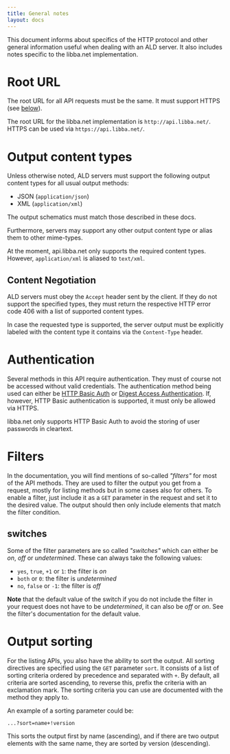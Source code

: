 ```yaml
---
title: General notes
layout: docs
---
```


This document informs about specifics of the HTTP protocol and other general information useful when dealing with an ALD server.
It also includes notes specific to the libba.net implementation.

# Root URL
The root URL for all API requests must be the same. It must support HTTPS (see [below](#toc_3)).

<div class="libba-specific">
The root URL for the libba.net implementation is <code>http://api.libba.net/</code>. HTTPS can be used via <code>https://api.libba.net/</code>.
</div>

# Output content types
Unless otherwise noted, ALD servers must support the following output content types for all usual output methods:

* JSON (`application/json`)
* XML (`application/xml`)

The output schematics must match those described in these docs.

Furthermore, servers may support any other output content type or alias them to other mime-types.

<div class="libba-specific">
At the moment, api.libba.net only supports the required content types. However, <code>application/xml</code> is aliased to <code>text/xml</code>.
</div>

## Content Negotiation
ALD servers must obey the `Accept` header sent by the client. If they do not support the specified types, they must return the respective HTTP error code 406
with a list of supported content types.

In case the requested type is supported, the server output must be explicitly labeled with the content type it contains via the `Content-Type` header.


# Authentication
Several methods in this API require authentication. They must of course not be accessed without valid credentials.
The authentication method being used can either be [HTTP Basic Auth](http://en.wikipedia.org/wiki/Basic_access_authentication) or
[Digest Access Authentication](http://en.wikipedia.org/wiki/Digest_access_authentication). If, however, HTTP Basic authentication is supported,
it must only be allowed via HTTPS.

<div class="libba-specific">
libba.net only supports HTTP Basic Auth to avoid the storing of user passwords in cleartext.
</div>

# Filters
In the documentation, you will find mentions of so-called *"filters"* for most of the API methods.
They are used to filter the output you get from a request, mostly for listing methods but in some
cases also for others. To enable a filter, just include it as a `GET` parameter in the request and
set it to the desired value. The output should then only include elements that match the filter condition.

## switches
Some of the filter parameters are so called *"switches"* which can either be *on*, *off* or *undetermined*.
These can always take the following values:

* `yes`, `true`, `+1` or `1`: the filter is *on*
* `both` or `0`: the filter is *undetermined*
* `no`, `false` or `-1`: the filter is *off*

**Note** that the default value of the switch if you do not include the filter in your request does not have
to be *undetermined*, it can also be *off* or *on*. See the filter's documentation for the default value.

# Output sorting
For the listing APIs, you also have the ability to sort the output. All sorting directives are specified
using the `GET` parameter `sort`. It consists of a list of sorting criteria ordered by precedence and
separated with `+`. By default, all criteria are sorted ascending, to reverse this, prefix the criteria
with an exclamation mark. The sorting criteria you can use are documented with the method they apply to.

An example of a sorting parameter could be:

```
...?sort=name+!version
```

This sorts the output first by name (ascending), and if there are two output elements with the same name,
they are sorted by version (descending).

